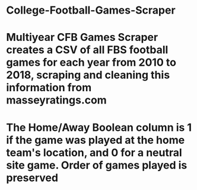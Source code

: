# College-Football-Games-Scraper
# Multiyear CFB Games Scraper creates a CSV of all FBS football games for each year from 2010 to 2018, scraping and cleaning this information from masseyratings.com 
# The Home/Away Boolean column is 1 if the game was played at the home team's location, and 0 for a neutral site game. Order of games played is preserved
